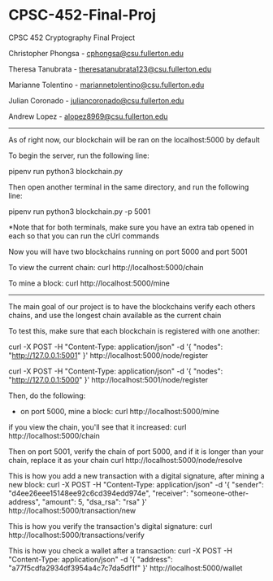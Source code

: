 # CPSC-452-Final-Proj
CPSC 452 Cryptography Final Project

Christopher Phongsa - cphongsa@csu.fullerton.edu

Theresa Tanubrata - theresatanubrata123@csu.fullerton.edu

Marianne Tolentino - mariannetolentino@csu.fullerton.edu

Julian Coronado - juliancoronado@csu.fullerton.edu

Andrew Lopez - alopez8969@csu.fullerton.edu

-----------------------------
As of right now, our blockchain will be ran on the localhost:5000 by default

To begin the server, run the following line:

pipenv run python3 blockchain.py

Then open another terminal in the same directory, and run the following line:

pipenv run python3 blockchain.py -p 5001

*Note that for both terminals, make sure you have an extra tab opened in each so that you can run the cUrl commands

Now you will have two blockchains running on port 5000 and port 5001

To view the current chain:
curl http://localhost:5000/chain

To mine a block:
curl http://localhost:5000/mine

------------------------------------
The main goal of our project is to have the blockchains verify each others chains, and use the longest chain available as the current chain

To test this, make sure that each blockchain is registered with one another:

curl -X POST -H "Content-Type: application/json" -d '{
 "nodes": "http://127.0.0.1:5001"
}' http://localhost:5000/node/register

curl -X POST -H "Content-Type: application/json" -d '{
 "nodes": "http://127.0.0.1:5000"
}' http://localhost:5001/node/register

Then, do the following:
- on port 5000, mine a block:
curl http://localhost:5000/mine

if you view the chain, you'll see that it increased:
curl http://localhost:5000/chain

Then on port 5001, verify the chain of port 5000, and if it is longer than your chain, replace it as your chain
curl http://localhost:5000/node/resolve 

This is how you add a new transaction with a digital signature, after mining a new block:
curl -X POST -H "Content-Type: application/json" -d '{
 "sender": "d4ee26eee15148ee92c6cd394edd974e",
 "receiver": "someone-other-address",
 "amount": 5,
 "dsa_rsa": "rsa"
}' http://localhost:5000/transaction/new


This is how you verify the transaction's digital signature:
curl http://localhost:5000/transactions/verify


This is how you check a wallet after a transaction:
curl -X POST -H "Content-Type: application/json" -d '{
"address": "a77f5cdfa2934df3954a4c7c7da5df1f"
}' http://localhost:5000/wallet
